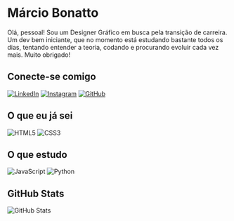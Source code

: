 # Márcio Bonatto

Olá, pessoal! Sou um Designer Gráfico em busca pela transição de carreira. Um dev bem iniciante, que no momento está estudando bastante todos os dias, tentando entender a teoria, codando e procurando evoluir cada vez mais. Muito obrigado!

## Conecte-se comigo
[![LinkedIn](https://img.shields.io/badge/LinkedIn-100000?style=for-the-badge&logo=linkedin&logoColor=0077B5)](https://www.linkedin.com/in/marcio-bonatto/)
[![Instagram](https://img.shields.io/badge/-Instagram-100000?style=for-the-badge&logo=instagram&logoColor=%23E4405F)](https://www.instagram.com/marciobonatto78/)
[![GitHub](https://img.shields.io/badge/GitHub-100000?style=for-the-badge&logo=github&logoColor=FF5722)](https://github.com/marciobonatto)

## O que eu já sei
![HTML5](https://img.shields.io/badge/HTML5-100000?style=for-the-badge&logo=html5&logoColor=E34F26)
![CSS3](https://img.shields.io/badge/CSS3-100000?style=for-the-badge&logo=css3&logoColor=1572B6)

## O que estudo
![JavaScript](https://img.shields.io/badge/JavaScript-100000?style=for-the-badge&logo=javascript&logoColor=F7DF1E)
![Python](https://img.shields.io/badge/python-100000?style=for-the-badge&logo=python&logoColor=3670A0)

## GitHub Stats
![GitHub Stats](https://github-readme-stats.vercel.app/api?username=marciobonatto&theme=transparent&bg_color=000&border_color=100000&show_icons=true&icon_color=3E94D5F&title_color=E94D5F&text_color=FFF)